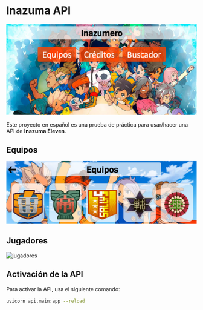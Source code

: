 # Inazuma API

![Index](img/Inazumero.png)

Este proyecto en español es una prueba de práctica para usar/hacer una API de **Inazuma Eleven**.

## Equipos

![Equipos](img/Captura%20de%20pantalla%202024-08-14%20144846.png)

## Jugadores

![jugadores](img/Captura%de%pantalla%2024-08-14%144933.png)

## Activación de la API

Para activar la API, usa el siguiente comando:

```bash
uvicorn api.main:app --reload

